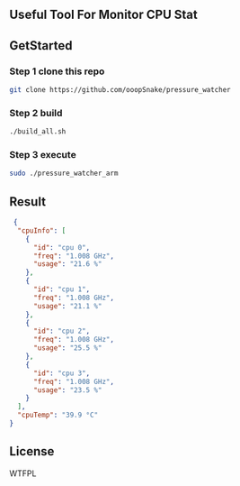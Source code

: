 ## Useful Tool For Monitor CPU Stat

## GetStarted

### Step 1 clone this repo

```bash
git clone https://github.com/ooopSnake/pressure_watcher
```

### Step 2 build

```bash
./build_all.sh
```

### Step 3 execute

```bash
sudo ./pressure_watcher_arm
```

## Result

```json
 {
  "cpuInfo": [
    {
      "id": "cpu 0",
      "freq": "1.008 GHz",
      "usage": "21.6 %"
    },
    {
      "id": "cpu 1",
      "freq": "1.008 GHz",
      "usage": "21.1 %"
    },
    {
      "id": "cpu 2",
      "freq": "1.008 GHz",
      "usage": "25.5 %"
    },
    {
      "id": "cpu 3",
      "freq": "1.008 GHz",
      "usage": "23.5 %"
    }
  ],
  "cpuTemp": "39.9 °C"
}
```


## License
WTFPL